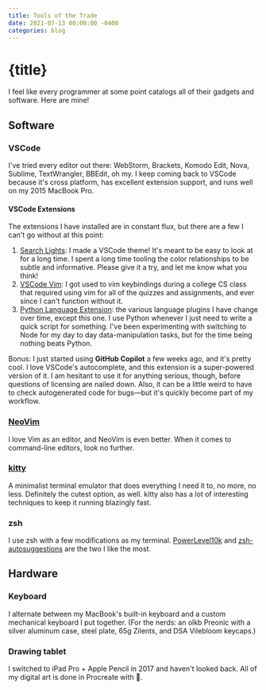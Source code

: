 ```yaml
---
title: Tools of the Trade
date: 2021-07-13 00:00:00 -0400
categories: blog
---
```


# {title}

I feel like every programmer at some point catalogs all of their gadgets and software. Here are mine!

## Software

### VSCode

I've tried every editor out there: WebStorm, Brackets, Komodo Edit, Nova, Sublime, TextWrangler, BBEdit, oh my. I keep coming back to VSCode because it's cross platform, has excellent extension support, and runs well on my 2015 MacBook Pro.

#### VSCode Extensions

The extensions I have installed are in constant flux, but there are a few I can't go without at this point:

1. [Search Lights](https://marketplace.visualstudio.com/items?itemName=radiolevity.search-lights): I made a VSCode theme! It's meant to be easy to look at for a long time. I spent a long time tooling the color relationships to be subtle and informative. Please give it a try, and let me know what you think!
2. [VSCode Vim](https://marketplace.visualstudio.com/items?itemName=vscodevim.vim): I got used to vim keybindings during a college CS class that required using vim for all of the quizzes and assignments, and ever since I can't function without it.
3. [Python Language Extension](https://marketplace.visualstudio.com/items?itemName=ms-python.python): the various language plugins I have change over time, except this one. I use Python whenever I just need to write a quick script for something. I've been experimenting with switching to Node for my day to day data-manipulation tasks, but for the time being nothing beats Python.

Bonus: I just started using **GitHub Copilot** a few weeks ago, and it's pretty cool. I love VSCode's autocomplete, and this extension is a super-powered version of it. I am hesitant to use it for anything serious, though, before questions of licensing are nailed down. Also, it can be a little weird to have to check autogenerated code for bugs—but it's quickly become part of my workflow.

### [NeoVim](https://neovim.io/)

I love Vim as an editor, and NeoVim is even better. When it comes to command-line editors, look no further.

### [kitty](https://sw.kovidgoyal.net/kitty/)

A minimalist terminal emulator that does everything I need it to, no more, no less. Definitely the cutest option, as well. kitty also has a lot of interesting techniques to keep it running blazingly fast.

### zsh

I use zsh with a few modifications as my terminal. [PowerLevel10k](https://github.com/romkatv/powerlevel10k) and [zsh-autosuggestions](https://github.com/zsh-users/zsh-autosuggestions) are the two I like the most.

## Hardware

### Keyboard

I alternate between my MacBook's built-in keyboard and a custom mechanical keyboard I put together. (For the nerds: an olkb Preonic with a silver aluminum case, steel plate, 65g Zilents, and DSA Vilebloom keycaps.)

### Drawing tablet

I switched to iPad Pro + Apple Pencil in 2017 and haven't looked back. All of my digital art is done in Procreate with 💜.
